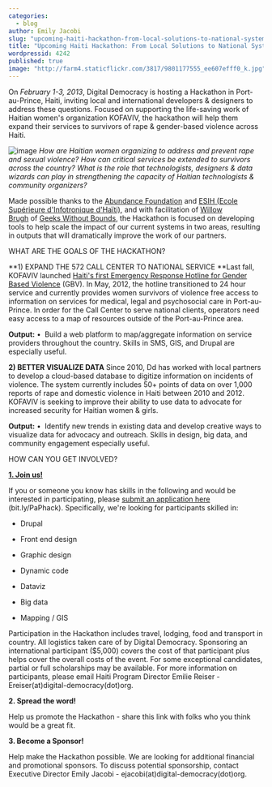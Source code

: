 ```yaml
---
categories: 
  - blog
author: Emily Jacobi
slug: "upcoming-haiti-hackathon-from-local-solutions-to-national-systems"
title: "Upcoming Haiti Hackathon: From Local Solutions to National Systems"
wordpressid: 4242
published: true
image: "http://farm4.staticflickr.com/3817/9801177555_ee607efff0_k.jpg"
---
```


On _February 1-3, 2013_, Digital Democracy is hosting a Hackathon in Port-au-Prince, Haiti, inviting local and international developers & designers to address these questions. Focused on supporting the life-saving work of Haitian women's organization KOFAVIV, the hackathon will help them expand their services to survivors of rape & gender-based violence across Haiti.

![image](http://farm9.staticflickr.com/8169/80473255484354277fa0.jpg)
_How are Haitian women organizing to address and prevent rape and sexual violence? How can critical services be extended to survivors across the country? What is the role that technologists, designers & data wizards can play in strengthening the capacity of Haitian technologists & community organizers?_ 

Made possible thanks to the [Abundance Foundation](http://www.abundance.org/) and [ESIH (](http://www.esih.edu/)[Ecole Supérieure d'Infotronique d'Haïti)](http://www.esih.edu/), and with facilitation of [Willow Brugh](https://twitter.com/willowbl00) of [Geeks Without Bounds](http://gwob.org/), the Hackathon is focused on developing tools to help scale the impact of our current systems in two areas, resulting in outputs that will dramatically improve the work of our partners.

WHAT ARE THE GOALS OF THE HACKATHON?

**1) EXPAND THE 572 CALL CENTER TO NATIONAL SERVICE
**Last fall, KOFAVIV launched [Haiti's first Emergency Response Hotline for Gender Based Violence](http://www.fastcoexist.com/1680242/when-911-isnt-there-inside-haitis-rape-crisis-hotline) (GBV). In May, 2012, the hotline transitioned to 24 hour service and currently provides women survivors of violence free access to information on services for medical, legal and psychosocial care in Port-au-Prince. In order for the Call Center to serve national clients, operators need easy access to a map of resources outside of the Port-au-Prince area.

**Output:**
•  Build a web platform to map/aggregate information on service providers throughout the country. Skills in SMS, GIS, and Drupal are especially useful.

**2) BETTER VISUALIZE DATA**
Since 2010, Dd has worked with local partners to develop a cloud-based database to digitize information on incidents of violence. The system currently includes 50+ points of data on over 1,000 reports of rape and domestic violence in Haiti between 2010 and 2012. KOFAVIV is seeking to improve their ability to use data to advocate for increased security for Haitian women & girls.

**Output:**
•  Identify new trends in existing data and develop creative ways to visualize data for advocacy and outreach. Skills in design, big data, and community engagement especially useful.

HOW CAN YOU GET INVOLVED?




**[1. Join us!](https://docs.google.com/a/digital-democracy.org/spreadsheet/viewform?formkey=dGhTZmE4QmU2RHJ1aHBkTzlPeFlHaHc6MQ)**




If you or someone you know has skills in the following and would be interested in participating, please [submit an application here](http://bit.ly/PaPhack) (bit.ly/PaPhack). Specifically, we're looking for participants skilled in:


	
  * Drupal

	
  * Front end design

	
  * Graphic design

	
  * Dynamic code

	
  * Dataviz

	
  * Big data

	
  * Mapping / GIS


Participation in the Hackathon includes travel, lodging, food and transport in country. All logistics taken care of by Digital Democracy. Sponsoring an international participant ($5,000) covers the cost of that participant plus helps cover the overall costs of the event. For some exceptional candidates, partial or full scholarships may be available. For more information on participants, please email Haiti Program Director Emilie Reiser - Ereiser(at)digital-democracy(dot)org.

**2. Spread the word!**

Help us promote the Hackathon - share this link with folks who you think would be a great fit.

**3. Become a Sponsor!**

Help make the Hackathon possible. We are looking for additional financial and promotional sponsors. To discuss potential sponsorship, contact Executive Director Emily Jacobi - ejacobi(at)digital-democracy(dot)org.
